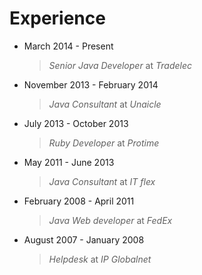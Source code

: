 # Experience

- March 2014 - Present

    > *Senior Java Developer* at *Tradelec*

- November 2013 - February 2014

    > *Java Consultant* at *Unaicle*

- July 2013 - October 2013

    > *Ruby Developer* at *Protime*

- May 2011 - June 2013

    > *Java Consultant* at *IT flex*

- February 2008 - April 2011

    > *Java Web developer* at *FedEx*

- August 2007 - January 2008

    > *Helpdesk* at *IP Globalnet*

